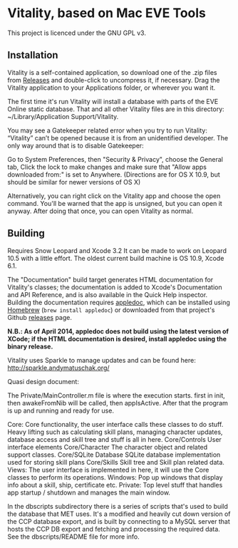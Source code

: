 Vitality, based on Mac EVE Tools
================================

This project is licenced under the GNU GPL v3.

Installation
------------

Vitality is a self-contained application, so download one of the .zip files from [Releases][Releases] and double-click to uncompress it, if necessary. Drag the Vitality application to your Applications folder, or wherever you want it.

The first time it's run Vitality will install a database with parts of the EVE Online static database. That and all other Vitality files are in this directory: ~/Library/Application Support/Vitality.

You may see a Gatekeeper related error when you try to run Vitality: “Vitality” can’t be opened because it is from an unidentified developer.
The only way around that is to disable Gatekeeper:

Go to System Preferences, then "Security & Privacy", choose the General tab, Click the lock to make changes and make sure that "Allow apps downloaded from:" is set to Anywhere. (Directions are for OS X 10.9, but should be similar for newer versions of OS X)

Alternatively, you can right click on the Vitality app and choose the open command. You'll be warned that the app is unsigned, but you can open it anyway. After doing that once, you can open Vitality as normal.

[Releases]:https://github.com/sixones/vitality/releases

Building
--------

Requires Snow Leopard and Xcode 3.2
It can be made to work on Leopard 10.5 with a little effort.
The oldest current build machine is OS 10.9, Xcode 6.1.

The "Documentation" build target generates HTML documentation for
Vitality's classes; the documentation is added to Xcode's Documentation
and API Reference, and is also available in the Quick Help inspector.
Building the documentation requires [appledoc][ad], which can be
installed using [Homebrew][hb] (`brew install appledoc`) or downloaded from that
project's Github [releases][adr] page.

**N.B.: As of April 2014, appledoc does not build using the latest
version of XCode; if the HTML documentation is desired, install appledoc
using the binary release.**

[ad]: https://github.com/tomaz/appledoc/
[adr]: https://github.com/tomaz/appledoc/releases/
[hb]: http://brew.sh/

Vitality uses Sparkle to manage updates and can be found here: http://sparkle.andymatuschak.org/

Quasi design document:

The Private/MainController.m file is where the execution starts.
first in init, then awakeFromNib will be called, then appIsActive.
After that the program is up and running and ready for use.

Core:
	Core functionality, the user interface calls these classes to do stuff.
  	Heavy lifting such as calculating skill plans, managing character updates,
	database access and skill tree and stuff is all in here.
Core/Controls
	User interface elements
Core/Character
	The character object and related support classes.
Core/SQLite Database
	SQLite database implementation used for storing skill plans
Core/Skills
	Skill tree and Skill plan related data.
Views:
	The user interface is implemented in here, it will use the Core classes
	to perform its operations.
Windows:
	Pop up windows that display info about a skill, ship, certificate etc.
Private:
	Top level stuff that handles app startup / shutdown and manages the main
	window. 

In the dbscripts subdirectory there is a series of scripts that's used to
build the database that MET uses.  It's a modified and heavily cut down
version of the CCP database export, and is built by connecting to
a MySQL server that hosts the CCP DB export and fetching and processing
the required data.  See the dbscripts/README file for more info.

